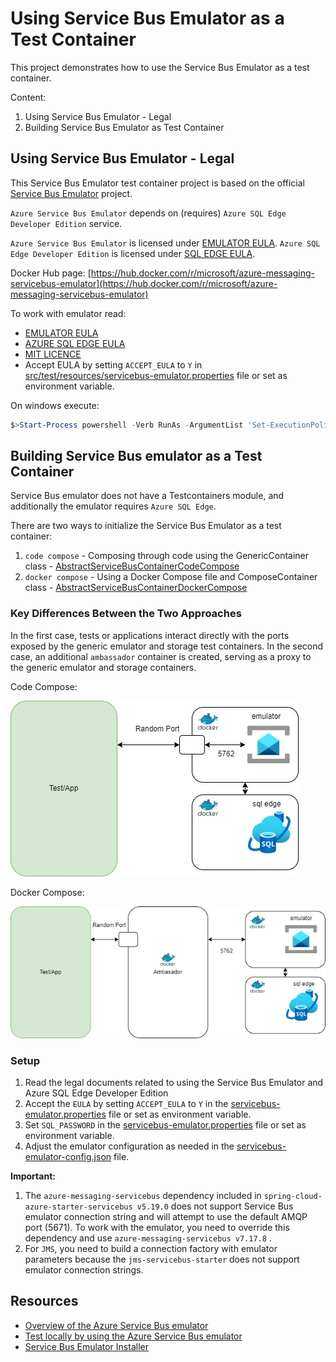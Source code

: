 
# Using Service Bus Emulator as a Test Container

This project demonstrates how to use the Service Bus Emulator as a test container.

Content:
1. Using Service Bus Emulator - Legal
2. Building Service Bus Emulator as Test Container

## Using Service Bus Emulator - Legal

This Service Bus Emulator test container project is based on the official [Service Bus Emulator](https://github.com/Azure/azure-service-bus-emulator-installer) project.

`Azure Service Bus Emulator` depends on (requires) `Azure SQL Edge Developer Edition` service. 

`Azure Service Bus Emulator` is licensed under [EMULATOR EULA](emulator-legal/EMULATOR_EULA.txt).
`Azure SQL Edge Developer Edition` is licensed under [SQL EDGE EULA](https://go.microsoft.com/fwlink/?linkid=2139274).

Docker Hub page: [https://hub.docker.com/r/microsoft/azure-messaging-servicebus-emulator](https://hub.docker.com/r/microsoft/azure-messaging-servicebus-emulator)

To work with emulator read:
- [EMULATOR EULA](emulator-legal/EMULATOR_EULA.txt)
- [AZURE SQL EDGE EULA](https://go.microsoft.com/fwlink/?linkid=2139274)
- [MIT LICENCE](emulator-legal/LICENSE)
- Accept EULA by setting `ACCEPT_EULA` to `Y` in [src/test/resources/servicebus-emulator.properties](./src/test/resources/servicebus-emulator.properties) file or set as environment variable.

On windows execute:
```powershell
$>Start-Process powershell -Verb RunAs -ArgumentList 'Set-ExecutionPolicy Bypass –Scope CurrentUser'
```

## Building Service Bus emulator as a Test Container

Service Bus emulator does not have a Testcontainers module, and additionally the emulator requires `Azure SQL Edge`.

There are two ways to initialize the Service Bus Emulator as a test container:

1. `code compose` - Composing through code using the GenericContainer class - [AbstractServiceBusContainerCodeCompose](./src/test/java/example/testcontainers/servicebusemulator/code/AbstractServiceBusContainerCodeCompose.java)
2. `docker compose` - Using a Docker Compose file and ComposeContainer class - [AbstractServiceBusContainerDockerCompose](./src/test/java/example/testcontainers/servicebusemulator/docker/AbstractServiceBusContainerDockerCompose.java)

### Key Differences Between the Two Approaches

In the first case, tests or applications interact directly with the ports exposed by the generic emulator and storage test containers.
In the second case, an additional `ambassador` container is created, serving as a proxy to the generic emulator and storage containers.

Code Compose:

<img src="./assets/servicebus-as-emulator-code-compose.jpg" alt="servicebus emulator as test container code compose structure"/>

Docker Compose:

<img src="./assets/servicebus-as-emulator-docker-compose.jpg" alt="servicebus emulator as test container docker compose structure"/>


### Setup
1. Read the legal documents related to using the Service Bus Emulator and Azure SQL Edge Developer Edition 
2. Accept the `EULA` by setting `ACCEPT_EULA` to `Y` in the [servicebus-emulator.properties](./src/test/resources/servicebus-emulator.properties) file or set as environment variable.  
3. Set `SQL_PASSWORD` in the [servicebus-emulator.properties](./src/test/resources/servicebus-emulator.properties) file or set as environment variable. 
4. Adjust the emulator configuration as needed in the [servicebus-emulator-config.json](./src/test/resources/servicebus-emulator-config.json) file. 


**Important:** 
1. The `azure-messaging-servicebus` dependency included in `spring-cloud-azure-starter-servicebus v5.19.0` 
does not support Service Bus emulator connection string and will attempt to use the default AMQP port (5671). 
To work with the emulator, you need to override this dependency and use `azure-messaging-servicebus v7.17.8` .
2. For `JMS`, you need to build a connection factory with emulator parameters because the `jms-servicebus-starter` does not support emulator connection strings.

## Resources

- [Overview of the Azure Service Bus emulator](https://learn.microsoft.com/en-us/azure/service-bus-messaging/overview-emulator)
- [Test locally by using the Azure Service Bus emulator](https://learn.microsoft.com/en-us/azure/service-bus-messaging/test-locally-with-service-bus-emulator?tabs=automated-script)
- [Service Bus Emulator Installer](https://github.com/Azure/azure-service-bus-emulator-installer)
